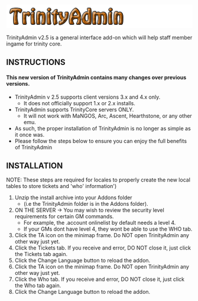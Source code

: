 ![GitHub Logo](/Textures/logo.png)

TrinityAdmin v2.5 is a general interface add-on which will help staff member ingame for trinity core. 

## INSTRUCTIONS

#### This new version of TrinityAdmin contains many changes over previous versions.
- TrinityAdmin v 2.5 supports client versions 3.x and 4.x only. 
    - It does not officially support 1.x or 2.x installs.
- TrinityAdmin supports TrinityCore servers ONLY.
    - It will not work with MaNGOS, Arc, Ascent, Hearthstone, or any other emu.
- As such, the proper installation of TrinityAdmin is no longer as simple as it once was.
- Please follow the steps below to ensure you can enjoy the full benefits of TrinityAdmin


## INSTALLATION
NOTE: These steps are required for locales to properly create the new local tables to store tickets and 'who' information')
1. Unzip the install archive into your Addons folder
    - (i.e the TrinityAdmin folder is in the Addons folder).
2. ON THE SERVER -> You may wish to review the security level requirements for certain GM commands. 
    - For example, the .account onlinelist by default needs a level 4. 
    - If your GMs dont have level 4, they wont be able to use the WHO tab.
3. Click the TA icon on the minimap frame. Do NOT open TrinityAdmin any other way just yet.
4. Click the Tickets tab. If you receive and error, DO NOT close it, just click the Tickets tab again.
5. Click the Change Language button to reload the addon.
6. Click the TA icon on the minimap frame. Do NOT open TrinityAdmin any other way just yet.
7. Click the Who tab. If you receive and error, DO NOT close it, just click the Who tab again.
8. Click the Change Language button to reload the addon.
